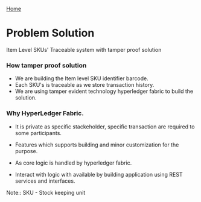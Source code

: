 [Home](/README.md)
# Problem Solution

Item Level SKUs' Traceable system with tamper proof solution

### How tamper proof solution 
- We are building the Item level SKU identifier barcode.
- Each SKU's is traceable as we store transaction history.
- We are using tamper evident technology hyperledger fabric to build the solution.

### Why HyperLedger Fabric.
- It is private as specific stackeholder, specific transaction are required to some participants.
- Features which supports building and minor customization for the purpose.


- As core logic is handled by hyperledger fabric.
- Interact with logic with available by building application using REST services and interfaces.

Note:: SKU - Stock keeping unit